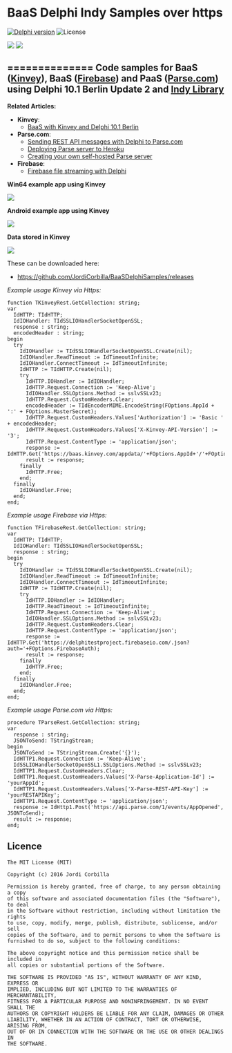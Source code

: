 # BaaS Delphi Indy Samples over https

[![Delphi version](https://img.shields.io/badge/delphi-Berlin10.1update2-red.svg?style=plastic)](https://app.box.com/s/p7hwuaic1qsm14juf3pmuojv0ko98ok5)
![License](https://img.shields.io/badge/license-MIT-green.svg?style=plastic)

![](https://3.bp.blogspot.com/-_QZgeowOPYQ/V2xA5wUUHLI/AAAAAAAAFgQ/6Ca1guejVVw2U1s3EYi56bGkshge8b02ACLcB/s1600/mbaas.png)
![](https://3.bp.blogspot.com/-R9V-4Cq47sI/WDqsB6Lbk0I/AAAAAAAAF1Q/DQP6AkGaJxstXBpLLN-6jiVgU2AkkoXYgCLcB/s1600/firebasediagram.png)

==============
Code samples for **BaaS ([Kinvey](https://www.kinvey.com/))**, **BaaS ([Firebase](https://firebase.google.com/))** and **PaaS ([Parse.com](http://parse.com/))** using Delphi 10.1 Berlin Update 2 and [Indy Library](http://www.indyproject.org/index.en.aspx)
--------------
**Related Articles:**
  - **Kinvey**:
    - [BaaS with Kinvey and Delphi 10.1 Berlin](http://thundaxsoftware.blogspot.co.uk/2016/06/baas-with-kinvey-and-delphi-101-berlin.html)
  - **Parse.com**:
    - [Sending REST API messages with Delphi to Parse.com](http://thundaxsoftware.blogspot.co.uk/2015/12/sending-rest-api-messages-with-delphi.html)
    - [Deploying Parse server to Heroku](http://thundaxsoftware.blogspot.co.uk/2016/05/deploying-parse-server-to-heroku.html)    
    - [Creating your own self-hosted Parse server](http://thundaxsoftware.blogspot.co.uk/2016/05/creating-your-own-self-hosted-parse.html)
  - **Firebase**:
    - [Firebase file streaming with Delphi](http://thundaxsoftware.blogspot.co.uk/2016/11/firebase-file-streaming-with-delphi.html)

**Win64 example app using Kinvey**

![](https://4.bp.blogspot.com/-AsqDrk0ZnAA/V26CtdQr9FI/AAAAAAAAFhc/dMZrrIs3bJoGPVx2Vsc8nxt46i4W4pqcQCLcB/s640/vclExample.png)

**Android example app using Kinvey**

![](https://3.bp.blogspot.com/-aYTpo_Q5MVc/V26ViH6L8FI/AAAAAAAAFiE/QNomSrfWic0ZEeTD8Na6IyzUOuWnzPC5gCLcB/s640/Screenshot_2016-06-25-14-47-29.png)

**Data stored in Kinvey**

![](https://1.bp.blogspot.com/-q6DpnnASkCY/V2-a06zpAfI/AAAAAAAAFiU/6KLybvIw-KsJ9ewDYQIwYy9xUvUGRpFJgCLcB/s640/Kinvey7.png)

These can be downloaded here:
  - https://github.com/JordiCorbilla/BaaSDelphiSamples/releases

*Example usage Kinvey via Https:*
```Delphi
function TKinveyRest.GetCollection: string;
var
  IdHTTP: TIdHTTP;
  IdIOHandler: TIdSSLIOHandlerSocketOpenSSL;
  response : string;
  encodedHeader : string;
begin
  try
    IdIOHandler := TIdSSLIOHandlerSocketOpenSSL.Create(nil);
    IdIOHandler.ReadTimeout := IdTimeoutInfinite;
    IdIOHandler.ConnectTimeout := IdTimeoutInfinite;
    IdHTTP := TIdHTTP.Create(nil);
    try
      IdHTTP.IOHandler := IdIOHandler;
      IdHTTP.Request.Connection := 'Keep-Alive';
      IdIOHandler.SSLOptions.Method := sslvSSLv23;
      IdHTTP.Request.CustomHeaders.Clear;
      encodedHeader := TIdEncoderMIME.EncodeString(FOptions.AppId + ':' + FOptions.MasterSecret);
      IdHTTP.Request.CustomHeaders.Values['Authorization'] := 'Basic ' + encodedHeader;
      IdHTTP.Request.CustomHeaders.Values['X-Kinvey-API-Version'] := '3';
      IdHTTP.Request.ContentType := 'application/json';
      response := IdHTTP.Get('https://baas.kinvey.com/appdata/'+FOptions.AppId+'/'+FOptions.Collection+'/');
      result := response;
    finally
      IdHTTP.Free;
    end;
  finally
    IdIOHandler.Free;
  end;
end;
```

*Example usage Firebase via Https:*
```Delphi
function TFirebaseRest.GetCollection: string;
var
  IdHTTP: TIdHTTP;
  IdIOHandler: TIdSSLIOHandlerSocketOpenSSL;
  response : string;
begin
  try
    IdIOHandler := TIdSSLIOHandlerSocketOpenSSL.Create(nil);
    IdIOHandler.ReadTimeout := IdTimeoutInfinite;
    IdIOHandler.ConnectTimeout := IdTimeoutInfinite;
    IdHTTP := TIdHTTP.Create(nil);
    try
      IdHTTP.IOHandler := IdIOHandler;
      IdHTTP.ReadTimeout := IdTimeoutInfinite;
      IdHTTP.Request.Connection := 'Keep-Alive';
      IdIOHandler.SSLOptions.Method := sslvSSLv23;
      IdHTTP.Request.CustomHeaders.Clear;
      IdHTTP.Request.ContentType := 'application/json';
      response := IdHTTP.Get('https://delphitestproject.firebaseio.com/.json?auth='+FOptions.FirebaseAuth);
      result := response;
    finally
      IdHTTP.Free;
    end;
  finally
    IdIOHandler.Free;
  end;
end;
```

*Example usage Parse.com via Https:*
```Delphi
procedure TParseRest.GetCollection: string;
var
  response : string;
  JSONToSend: TStringStream;
begin
  JSONToSend := TStringStream.Create('{}');
  IdHTTP1.Request.Connection := 'Keep-Alive';
  IdSSLIOHandlerSocketOpenSSL1.SSLOptions.Method := sslvSSLv23;
  IdHTTP1.Request.CustomHeaders.Clear;
  IdHTTP1.Request.CustomHeaders.Values['X-Parse-Application-Id'] := 'yourAppId';
  IdHTTP1.Request.CustomHeaders.Values['X-Parse-REST-API-Key'] := 'yourRESTAPIKey';
  IdHTTP1.Request.ContentType := 'application/json';
  response := IdHttp1.Post('https://api.parse.com/1/events/AppOpened', JSONToSend);
  result := response;
end;
```

**Licence**
-------

    The MIT License (MIT)
    
    Copyright (c) 2016 Jordi Corbilla
    
    Permission is hereby granted, free of charge, to any person obtaining a copy
    of this software and associated documentation files (the "Software"), to deal
    in the Software without restriction, including without limitation the rights
    to use, copy, modify, merge, publish, distribute, sublicense, and/or sell
    copies of the Software, and to permit persons to whom the Software is
    furnished to do so, subject to the following conditions:
    
    The above copyright notice and this permission notice shall be included in
    all copies or substantial portions of the Software.
    
    THE SOFTWARE IS PROVIDED "AS IS", WITHOUT WARRANTY OF ANY KIND, EXPRESS OR
    IMPLIED, INCLUDING BUT NOT LIMITED TO THE WARRANTIES OF MERCHANTABILITY,
    FITNESS FOR A PARTICULAR PURPOSE AND NONINFRINGEMENT. IN NO EVENT SHALL THE
    AUTHORS OR COPYRIGHT HOLDERS BE LIABLE FOR ANY CLAIM, DAMAGES OR OTHER
    LIABILITY, WHETHER IN AN ACTION OF CONTRACT, TORT OR OTHERWISE, ARISING FROM,
    OUT OF OR IN CONNECTION WITH THE SOFTWARE OR THE USE OR OTHER DEALINGS IN
    THE SOFTWARE.
